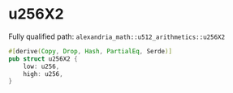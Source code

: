 # u256X2

Fully qualified path: `alexandria_math::u512_arithmetics::u256X2`

```rust
#[derive(Copy, Drop, Hash, PartialEq, Serde)]
pub struct u256X2 {
    low: u256,
    high: u256,
}
```

